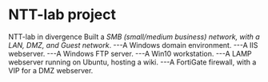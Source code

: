 # NTT-lab project
NTT-lab in divergence
Built a *SMB (small/medium business) network, with a LAN, DMZ, and Guest network*.
---A Windows domain environment.
---A IIS webserver.
---A Windows FTP server.
---A Win10 workstation.
---A LAMP webserver running on Ubuntu, hosting a wiki.
---A FortiGate firewall, with a VIP for a DMZ webserver.
